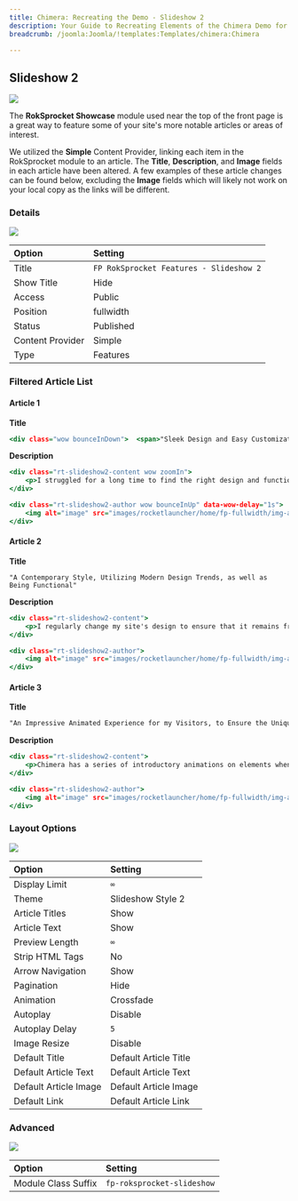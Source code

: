 ```yaml
---
title: Chimera: Recreating the Demo - Slideshow 2
description: Your Guide to Recreating Elements of the Chimera Demo for Joomla
breadcrumb: /joomla:Joomla/!templates:Templates/chimera:Chimera

---
```


Slideshow 2
-----

![][demo]

The **RokSprocket Showcase** module used near the top of the front page is a great way to feature some of your site's more notable articles or areas of interest.

We utilized the **Simple** Content Provider, linking each item in the RokSprocket module to an article. The **Title**, **Description**, and **Image** fields in each article have been altered. A few examples of these article changes can be found below, excluding the **Image** fields which will likely not work on your local copy as the links will be different.

### Details

![][demo2]

| Option           | Setting                                      |  
| :--------------- | :------------------------------------------- |  
| Title            | `FP RokSprocket Features - Slideshow 2`      |  
| Show Title       | Hide                                         |  
| Access           | Public                                       |  
| Position         | fullwidth                                    |  
| Status           | Published                                    |  
| Content Provider | Simple                                       |  
| Type             | Features                                     |  

### Filtered Article List

#### Article 1

**Title**

~~~ .html
<div class="wow bounceInDown">  <span>"Sleek Design and Easy Customization Made this the Perfect Theme for Me"</span></div>
~~~

**Description**

~~~ .html
<div class="rt-slideshow2-content wow zoomIn">
    <p>I struggled for a long time to find the right design and functionality for my portfolio site. Chimera was exactly what I was looking for to get my site up and running quickly and easily. I love it!</p>
</div>

<div class="rt-slideshow2-author wow bounceInUp" data-wow-delay="1s">
    <img alt="image" src="images/rocketlauncher/home/fp-fullwidth/img-author-01.jpg"> <span>Martin McDouglas</span>
</div>
~~~

#### Article 2

**Title**

~~~
"A Contemporary Style, Utilizing Modern Design Trends, as well as Being Functional"
~~~

**Description**

~~~ .html
<div class="rt-slideshow2-content">
    <p>I regularly change my site's design to ensure that it remains fresh, new and modern. Chimera offers a theme with all the standard features I've come to expect with a new design approach.</p>
</div>

<div class="rt-slideshow2-author">
    <img alt="image" src="images/rocketlauncher/home/fp-fullwidth/img-author-02.jpg"> <span>Jerry Andrews</span>
</div>
~~~

#### Article 3

**Title**

~~~ .html
"An Impressive Animated Experience for my Visitors, to Ensure the Uniqueness"
~~~

**Description**

~~~ .html
<div class="rt-slideshow2-content">
    <p>Chimera has a series of introductory animations on elements when you scroll through the page. They add character and life, whilst not detracting from the visitor's experience.</p>
</div>

<div class="rt-slideshow2-author">
    <img alt="image" src="images/rocketlauncher/home/fp-fullwidth/img-author-03.jpg"> <span>Sam Santiago</span>
</div>
~~~

### Layout Options

![][demo3]

| Option                | Setting               |  
| :-------------------- | :-------------------- |  
| Display Limit         | `∞`                   |  
| Theme                 | Slideshow Style 2     |  
| Article Titles        | Show                  |  
| Article Text          | Show                  |  
| Preview Length        | `∞`                   |  
| Strip HTML Tags       | No                    |  
| Arrow Navigation      | Show                  |  
| Pagination            | Hide                  |  
| Animation             | Crossfade             |  
| Autoplay              | Disable               |  
| Autoplay Delay        | `5`                   |  
| Image Resize          | Disable               |  
| Default Title         | Default Article Title |  
| Default Article Text  | Default Article Text  |  
| Default Article Image | Default Article Image |  
| Default Link          | Default Article Link  |  

### Advanced

![][demo4]

| Option              | Setting                    |  
| :------------------ | :------------------------- |  
| Module Class Suffix | `fp-roksprocket-slideshow` |  

[demo]: assets/demo_9.jpeg
[demo2]: assets/demo_9a.jpeg
[demo3]: assets/demo_9b.jpeg
[demo4]: assets/demo_9c.jpeg
